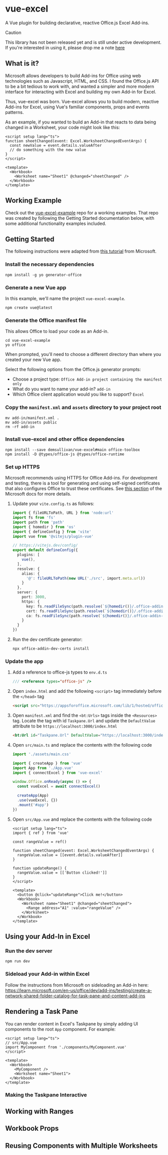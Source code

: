 # vue-excel

A Vue plugin for building declarative, reactive Office.js Excel Add-ins.

> [!CAUTION]
> This library has not been released yet and is still under active development.
> If you're interested in using it, please drop me a note [here](https://github.com/demsullivan/vue-excel/issues/1)

## What is it?

Microsoft allows developers to build Add-ins for Office using web technologies such as Javascript, HTML, and CSS.
I found the Office.js API to be a bit tedious to work with, and wanted a simpler and more modern interface for
interacting with Excel and building my own Add-in for Excel.

Thus, vue-excel was born. Vue-excel allows you to build modern, reactive Add-ins for Excel, using Vue's familiar
components, props and events patterns.

As an example, if you wanted to build an Add-in that reacts to data being changed in a Worksheet, your code
might look like this:

```vue
<script setup lang="ts">
function sheetChanged(event: Excel.WorksheetChangedEventArgs) {
  const newValue = event.details.valueAfter
  // do something with the new value
}
</script>

<template>
  <Workbook>
    <Worksheet name="Sheet1" @changed="sheetChanged" />
  </Workbook>
</template>
```

## Working Example

Check out the [vue-excel-example](https://github.com/demsullivan/vue-excel-example) repo for a working examples. That
repo was created by following the Getting Started documentation below, with some additional functionality examples included.

## Getting Started

The following instructions were adapted from [this tutorial](https://learn.microsoft.com/en-us/office/dev/add-ins/quickstarts/excel-quickstart-vue) from Microsoft.

### Install the necessary dependencies

```
npm install -g yo generator-office
```

### Generate a new Vue app

In this example, we'll name the project `vue-excel-example`.

```
npm create vue@latest
```

### Generate the Office manifest file

This allows Office to load your code as an Add-in.

```
cd vue-excel-example
yo office
```

When prompted, you'll need to choose a different directory than where you created your new Vue app.

Select the following options from the Office.js generator prompts:
- Choose a project type: `Office Add-in project containing the manifest only`
- What do you want to name your add-in? `add-in`
- Which Office client application would you like to support? `Excel`

### Copy the `manifest.xml` and `assets` directory to your project root

```
mv add-in/manifest.xml .
mv add-in/assets public
rm -rf add-in
```

### Install vue-excel and other office dependencies

```
npm install --save demsullivan/vue-excel#main office-toolbox
npm install -D @types/office-js @types/office-runtime
```

### Set up HTTPS

Microsoft recommends using HTTPS for Office Add-ins. For development and testing, there is a tool for 
generating and using self-signed certificates that also configures Office to trust these certificates. 
See [this section](https://learn.microsoft.com/en-us/office/dev/add-ins/quickstarts/excel-quickstart-vue?view=excel-js-preview#secure-the-app) 
of the Microsoft docs for more details.

1. Update your `vite.config.ts` as follows:

    ```typescript
    import { fileURLToPath, URL } from 'node:url'
    import fs from 'fs'
    import path from 'path'
    import { homedir } from 'os'
    import { defineConfig } from 'vite'
    import vue from '@vitejs/plugin-vue'

    // https://vitejs.dev/config/
    export default defineConfig({
      plugins: [
        vue(),
      ],
      resolve: {
        alias: {
          '@': fileURLToPath(new URL('./src', import.meta.url))
        }
      },
      server: {
        port: 3000,
        https: {
          key: fs.readFileSync(path.resolve(`${homedir()}/.office-addin-dev-certs/localhost.key`)),
          cert: fs.readFileSync(path.resolve(`${homedir()}/.office-addin-dev-certs/localhost.crt`)),
          ca: fs.readFileSync(path.resolve(`${homedir()}/.office-addin-dev-certs/ca.crt`))
        }
      }
    })
    ```

2. Run the dev certificate generator:

    ```
    npx office-addin-dev-certs install
    ```

### Update the app

1. Add a reference to office-js types to `env.d.ts`

    ```typescript
    /// <reference types="office-js" />
    ```

2. Open `index.html` and add the following `<script>` tag immediately before the `</head>` tag

    ```html
    <script src="https://appsforoffice.microsoft.com/lib/1/hosted/office.js"></script>
    ```

3. Open `manifest.xml` and find the `<bt:Urls>` tags inside the `<Resources>` tag. Locate the
   tag with id `Taskpane.Url` and update the `DefaultValue` attribute to be
   `https://localhost:3000/index.html`

    ```html
    <bt:Url id="Taskpane.Url" DefaultValue="https://localhost:3000/index.html" />
    ```

4. Open `src/main.ts` and replace the contents with the following code

    ```typescript
    import './assets/main.css'

    import { createApp } from 'vue'
    import App from './App.vue'
    import { connectExcel } from 'vue-excel'

    window.Office.onReady(async () => {
      const vueExcel = await connectExcel()

      createApp(App)
      .use(vueExcel, {})
      .mount('#app')
    })

    ```

5. Open `src/App.vue` and replace the contents with the following code

    ```vue
    <script setup lang="ts">
    import { ref } from 'vue'

    const rangeValue = ref()

    function sheetChanged(event: Excel.WorksheetChangedEventArgs) {
      rangeValue.value = [[event.details.valueAfter]]
    }

    function updateRange() {
      rangeValue.value = [['Button clicked!']]
    }
    </script>

    <template>
      <button @click="updateRange">Click me!</button>
      <Workbook>
        <Worksheet name="Sheet1" @changed="sheetChanged">
          <Range address="A1" :value="rangeValue" />
        </Worksheet>
      </Workbook>
    </template>
    ```

## Using your Add-In in Excel

### Run the dev server

```
npm run dev
```

### Sideload your Add-in within Excel

Follow the instructions from Microsoft on sideloading an Add-in here:
https://learn.microsoft.com/en-us/office/dev/add-ins/testing/create-a-network-shared-folder-catalog-for-task-pane-and-content-add-ins


## Rendering a Task Pane

You can render content in Excel's Taskpane by simply adding UI components to the root `App` component.
For example:

```vue
<script setup lang="ts">
// src/App.vue
import MyComponent from './components/MyComponent.vue'
</script>

<template>
  <Workbook>
    <MyComponent />
    <Worksheet name="Sheet1">
  </Workbook>
</template>
```

### Making the Taskpane Interactive

## Working with Ranges

## Workbook Props

## Reusing Components with Multiple Worksheets
